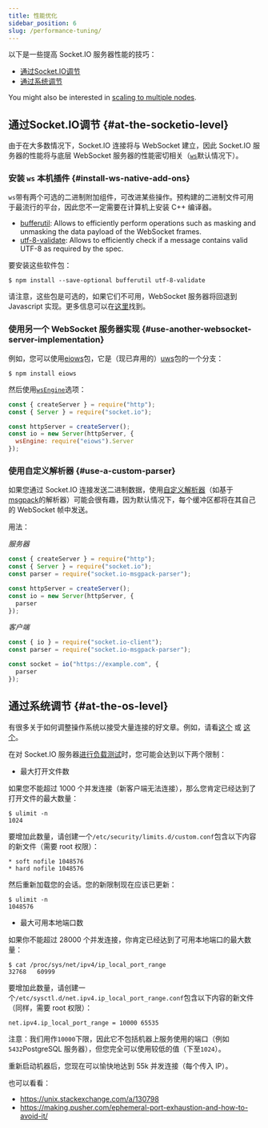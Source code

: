 ```yaml
---
title: 性能优化
sidebar_position: 6
slug: /performance-tuning/
---
```


以下是一些提高 Socket.IO 服务器性能的技巧：

- [通过Socket.IO调节](#at-the-socketio-level)
- [通过系统调节](#at-the-os-level)

You might also be interested in [scaling to multiple nodes](../02-Server/using-multiple-nodes.md).

## 通过Socket.IO调节 {#at-the-socketio-level}

由于在大多数情况下，Socket.IO 连接将与 WebSocket 建立，因此 Socket.IO 服务器的性能将与底层 WebSocket 服务器的性能密切相关（[`ws`](https://github.com/websockets/ws)默认情况下）。

### 安装 `ws` 本机插件 {#install-ws-native-add-ons}

`ws`带有两个可选的二进制附加组件，可改进某些操作。预构建的二进制文件可用于最流行的平台，因此您不一定需要在计算机上安装 C++ 编译器。

- [bufferutil](https://www.npmjs.com/package/bufferutil): Allows to efficiently perform operations such as masking and unmasking the data payload of the WebSocket frames.
- [utf-8-validate](https://www.npmjs.com/package/utf-8-validate): Allows to efficiently check if a message contains valid UTF-8 as required by the spec.

要安装这些软件包：

```
$ npm install --save-optional bufferutil utf-8-validate
```

请注意，这些包是可选的，如果它们不可用，WebSocket 服务器将回退到 Javascript 实现。更多信息可以在[这里](https://github.com/websockets/ws/#opt-in-for-performance-and-spec-compliance)找到。

### 使用另一个 WebSocket 服务器实现 {#use-another-websocket-server-implementation}

例如，您可以使用[eiows](https://www.npmjs.com/package/eiows)包，它是（现已弃用的）[uws](https://www.npmjs.com/package/uws)包的一个分支：

```
$ npm install eiows
```

然后使用[`wsEngine`](../../server-options.md#wsengine)选项：

```js
const { createServer } = require("http");
const { Server } = require("socket.io");

const httpServer = createServer();
const io = new Server(httpServer, {
  wsEngine: require("eiows").Server
});
```

### 使用自定义解析器 {#use-a-custom-parser}

如果您通过 Socket.IO 连接发送二进制数据，使用[自定义解析器](custom-parser.md)（如基于[msgpack](custom-parser.md#the-msgpack-parser)的解析器）可能会很有趣，因为默认情况下，每个缓冲区都将在其自己的 WebSocket 帧中发送。

用法：

*服务器*

```js
const { createServer } = require("http");
const { Server } = require("socket.io");
const parser = require("socket.io-msgpack-parser");

const httpServer = createServer();
const io = new Server(httpServer, {
  parser
});
```

*客户端*

```js
const { io } = require("socket.io-client");
const parser = require("socket.io-msgpack-parser");

const socket = io("https://example.com", {
  parser
});
```

## 通过系统调节 {#at-the-os-level}

有很多关于如何调整操作系统以接受大量连接的好文章。例如，请看[这个](https://blog.jayway.com/2015/04/13/600k-concurrent-websocket-connections-on-aws-using-node-js/) 或 [这个](https://medium.com/@elliekang/scaling-to-a-millions-websocket-concurrent-connections-at-spoon-radio-bbadd6ec1901)。

在对 Socket.IO 服务器[进行负载测试](load-testing.md)时，您可能会达到以下两个限制：

- 最大打开文件数

如果您不能超过 1000 个并发连接（新客户端无法连接），那么您肯定已经达到了打开文件的最大数量：

```
$ ulimit -n
1024
```

要增加此数量，请创建一个`/etc/security/limits.d/custom.conf`包含以下内容的新文件（需要 root 权限）：

```
* soft nofile 1048576
* hard nofile 1048576
```

然后重新加载您的会话。您的新限制现在应该已更新：

```
$ ulimit -n
1048576
```

- 最大可用本地端口数

如果你不能超过 28000 个并发连接，你肯定已经达到了可用本地端口的最大数量：

```
$ cat /proc/sys/net/ipv4/ip_local_port_range
32768	60999
```

要增加此数量，请创建一个`/etc/sysctl.d/net.ipv4.ip_local_port_range.conf`包含以下内容的新文件（同样，需要 root 权限）：

```
net.ipv4.ip_local_port_range = 10000 65535
```

注意：我们用作`10000`下限，因此它不包括机器上服务使用的端口（例如`5432`PostgreSQL 服务器），但您完全可以使用较低的值（下至`1024`）。

重新启动机器后，您现在可以愉快地达到 55k 并发连接（每个传入 IP）。

也可以看看：

- https://unix.stackexchange.com/a/130798
- https://making.pusher.com/ephemeral-port-exhaustion-and-how-to-avoid-it/
